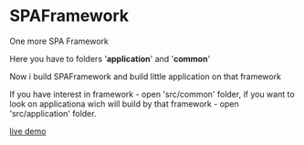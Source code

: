 # SPAFramework
One more SPA Framework

Here you have to folders '**application**' and '**common**'

Now i build SPAFramework and build little application on that framework

If you have interest in framework - open 'src/common' folder,
if you want to look on applicationa wich will build by that framework - open 'src/application' folder.

[live demo](https://franknewii.github.com/spaframework)